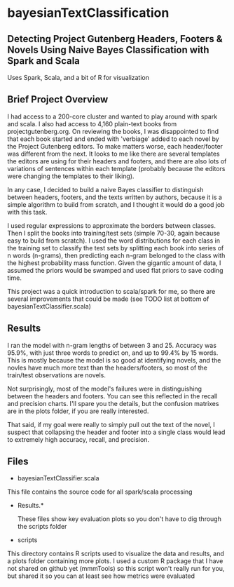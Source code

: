 # bayesianTextClassification
## Detecting Project Gutenberg Headers, Footers &amp; Novels Using Naive Bayes Classification with Spark and Scala

Uses Spark, Scala, and a bit of R for visualization

## Brief Project Overview
I had access to a 200-core cluster and wanted to play around with spark and scala. I also had access to 4,160 plain-text books from projectgutenberg.org. On reviewing the books, I was disappointed to find that each book started and ended with 'verbiage' added to each novel by the Project Gutenberg editors. To make matters worse, each header/footer was different from the next. It looks to me like there are several templates the editors are using for their headers and footers, and there are also lots of variations of sentences within each template (probably because the editors were changing the templates to their liking).

In any case, I decided to build a naive Bayes classifier to distinguish between headers, footers, and the texts written by authors, because it is a simple algorithm to build from scratch, and I thought it would do a good job with this task. 

I used regular expressions to approximate the borders between classes. Then I split the books into training/test sets (simple 70-30, again because easy to build from scratch). I used the word distributions for each class in the training set to classify the test sets by splitting each book into series of n words (n-grams), then predicting each n-gram belonged to the class with the highest probability mass function. Given the gigantic amount of data, I assumed the priors would be swamped and used flat priors to save coding time.

This project was a quick introduction to scala/spark for me, so there are several improvements that could be made (see TODO list at bottom of bayesianTextClassifier.scala)

## Results
I ran the model with n-gram lengths of between 3 and 25. Accuracy was 95.9%, with just three words to predict on, and up to 99.4% by 15 words. This is mostly because the model is so good at identifying novels, and the novles have much more text than the headers/footers, so most of the train/test observations are novels.

Not surprisingly, most of the model's failures were in distinguishing between the headers and footers. You can see this reflected in the recall and precision charts. I'll spare you the details, but the confusion matrixes are in the plots folder, if you are really interested.

That said, if my goal were really to simply pull out the text of the novel, I suspect that collapsing the header and footer into a single class would lead to extremely high accuracy, recall, and precision.

## Files
* bayesianTextClassifier.scala

This file contains the source code for all spark/scala processing

* Results.*
  
  These files show key evaluation plots so you don't have to dig through the scripts folder

* scripts

This directory contains R scripts used to visualize the data and results, and a plots folder containing more plots. I used a custom R package that I have not shared on github yet (mmmTools) so this script won't really run for you, but shared it so you can at least see how metrics were evaluated
